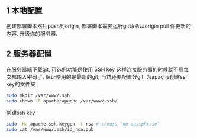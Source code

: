 ## 1 本地配置
创建部署脚本然后push到origin, 部署脚本需要运行git命令从origin pull 你更新的内容, 升级你的服务器. 

## 2 服务器配置
在服务器端下载git, 可选的功能是使用 SSH key 这样连接服务器的时候就不用每次都输入密码了.
保证使用的是最新的git, 当然还要配置好git.
为apache创建ssh key的文件夹
```sh
sudo mkdir /var/www/.ssh
sudo chown -R apache:apache /var/www/.ssh/
```
创建ssh key
```sh
sudo -Hu apache ssh-keygen -t rsa # choose "no passphrase"
sudo cat /var/www/.ssh/id_rsa.pub
```